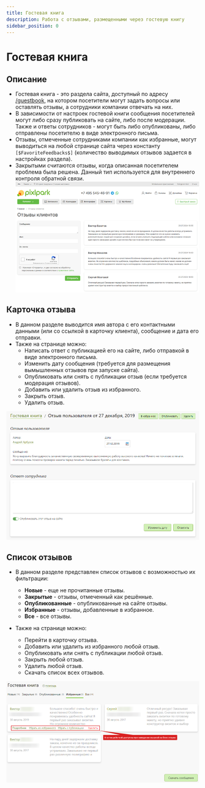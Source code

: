 ```yaml
---
title: Гостевая книга
description: Работа с отзывами, размещенными через гостевую книгу
sidebar_position: 0
---
```


# Гостевая книга
## Описание
* Гостевая книга - это раздела сайта, доступный по адресу [/guestbook](https://demo.pixlpark.ru/guestbook), на котором посетители могут задать вопросы или оставлять отзывы, а сотрудники компании отвечать на них. 
* В зависимости от настроек гостевой книги сообщения посетителей могут либо сразу публиковать на сайте, либо после модерации. Также и ответы сотрудников - могут быть либо опубликованы, либо отправлены посетителю в виде электронного письма.
* Отзывы, отмеченные сотрудниками компании как избранные, могут выводиться на любой странице сайта через константу `[$FavoriteFeedbacks$]` (количество выводимых отзывов задается в настройках раздела). 
* Закрытыми считаются отзывы, когда описанная посетителем проблема была решена. Данный тип используется для внутреннего контроля обратной связи.
![](../_media/feedback/guestbooks.png ':size=80%')

## Карточка отзыва
* В данном разделе выводится имя автора с его контактными данными (или со ссылкой в карточку клиента), сообщение и дата его отправки.
* Также на странице можно:
    + Написать ответ с публикацией его на сайте, либо отправкой в виде электронного письма.
    + Изменить дату сообщения (требуется для размещения вымышленных отзывов при запуске сайта).
    + Опубликовать или снять с публикации отзыв (если требуется модерация отзывов).
    + Добавить или удалить отзыв из избранного.
    + Закрыть отзыв.
    + Удалить отзыв.

![](../_media/feedback/feedback01.png)

## Список отзывов
* В данном разделе представлен список отзывов с возможностью их фильтрации:
    + __Новые__ - еще не прочитанные отзывы.
    + __Закрытые__ - отзывы, отмеченный как решённые.
    + __Опубликованные__ - опубликованные на сайте отзывы.
    + __Избранные__ - отзывы, добавленные в избранное.
    + __Все__ - все отзывы.

* Также на странице можно:
    + Перейти в карточку отзыва.
    + Добавить или удалить из избранного любой отзыв.
    + Опубликовать или снять с публикации любой отзыв.
    + Закрыть любой отзыв.
    + Удалить любой отзыв.
    + Скачать список всех отзывов.

![](../_media/feedback/feedback02.png)